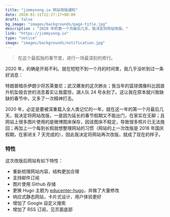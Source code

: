 ```yaml
---
title: "jimmysong.io 网站改版通知"
date: 2020-01-31T22:27:17+08:00
draft: false
bg_image: "images/backgrounds/page-title.jpg"
description : "2020 年的第一个月最后几天，我决定将网站改版。"
link: "https://jimmysong.io"
type: "notice"
image: "images/backgrounds/notification.jpg"
---
```


> 在这个最孤独的春节里，进行一场最深刻的修行。

2020 年，的确是开局不利。就在短短不到一个月的时间里，我几乎没听到过一条好消息：

特朗普暗杀伊朗少将苏莱曼尼；武汉爆发的这次肺炎；我当年的篮球偶像科比因直升机坠毁去世的消息着实让我震惊，湖人队 24 号永别了。这让我在原本就兴致缺缺的春节中，又多了一次精神打击。

2020 年，必定是要被深重载入全人类记忆的一年。就在这一年的第一个月最后几天，我决定将网站改版，一是因为延长的春节假期又不能出门，在家实在无聊；且网站上很多图片使用的是微博图床保存，因该图床不稳定，导致很多照片已无法挽回；再加上一个每到长假就想整理网站的习惯（网站的上一次改版是 2018 年国庆假期，在家闭关 7 天完成的），因此我决定将网站再次改版，就成了现在的样子。

### 特性

这次改版后网站有如下特性：

- 重新梳理网站内容，结构更加合理
- 支持邮件订阅
- 图片使用 Github 存储
- 更换 Hugo 主题为 [educenter-hugo](https://github.com/themefisher/educenter-hugo)，并做了大量修改
- 响应式静态网站，卡片式设计，用户体验更好
- 增加了 Google 自定义搜索
- 增加了 RSS 订阅，见页面底部







